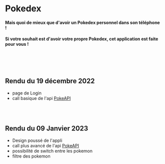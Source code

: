 # Pokedex

#### Mais quoi de mieux que d'avoir un Pokedex personnel dans son téléphone !

#### Si votre souhait est d'avoir votre propre Pokedex, cet application est faite pour vous !

<br>
<br>
<br>

## Rendu du 19 décembre 2022

- page de Login
- call basique de l'api [PokeAPI](https://pokeapi.co/docs/v2#pokemon)

<br>
<br>

## Rendu du 09 Janvier 2023

- Design poussé de l'appli
- call plus avancé de l'api [PokeAPI](https://pokeapi.co/docs/v2#pokemon)
- possibilité de switch entre les pokemon
- filtre des pokemon
